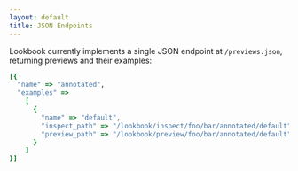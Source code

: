 ```yaml
---
layout: default
title: JSON Endpoints
---
```


Lookbook currently implements a single JSON endpoint at `/previews.json`, returning previews and their examples:

```ruby
[{
  "name" => "annotated",
  "examples" =>
    [
      {
        "name" => "default",
        "inspect_path" => "/lookbook/inspect/foo/bar/annotated/default",
        "preview_path" => "/lookbook/preview/foo/bar/annotated/default"
      }
    ]
}]
```
